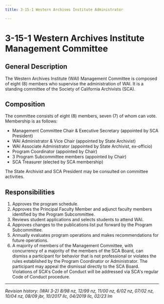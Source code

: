 ```yaml
---
title: 3-15-1 Western Archives Institute Administrator

---
```


# 3-15-1 Western Archives Institute Management Committee

## General Description

The Western Archives Institute (WAI) Management Committee is composed of eight (8) members who supervise the administration of WAI. It is a standing committee of the Society of California Archivists (SCA).

## Composition

The committee consists of eight (8) members, seven (7) of whom can vote. Membership is as follows:
- Management Committee Chair & Executive Secretary (appointed by SCA President)
- WAI Administrator & Vice Chair (appointed by State Archivist)
- WAI Associate Administrator (appointed by State Archivist, ex-officio)
- Program Coordinator (appointed by Chair)
- 3 Program Subcommittee members (appointed by Chair)
- SCA Treasurer (elected by SCA membership)

The State Archivist and SCA President may be consulted on committee activities.

## Responsibilities

1. Approves the program schedule.
2. Approves the Principal Faculty Member and adjunct faculty members identified by the Program Subcommittee.
3. Reviews student applications and selects students to attend WAI.
4. Approves changes to the publications list put forward by the Program Subcommittee.
5. Annually evaluates program operations and makes recommendations for future operations.
6. A majority of members of the Management Committee, with concurrency of a majority of the members of the SCA Board, can dismiss a participant for behavior that is not professional or violates the rules established by the Program Coordinator or Administrator. The participant may appeal the dismissal directly to the SCA Board. Violations of SCA's Code of Conduct will be addressed via SCA's regular Code of Conduct procedure.


***

_Revision history: (WAI 3-2) 8/98 nz, 12/99 nz, 11/00 nz, 6/02 nz, 07/02 nz, 10/04 nz, 08/09 jbr, 10/2017 llc, 04/2019 llc, 02/23 lm_
